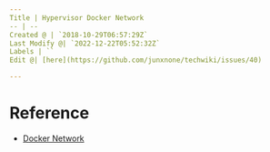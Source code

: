 ```yaml
---
Title | Hypervisor Docker Network
-- | --
Created @ | `2018-10-29T06:57:29Z`
Last Modify @| `2022-12-22T05:52:32Z`
Labels | ``
Edit @| [here](https://github.com/junxnone/techwiki/issues/40)

---
```

# Reference
- [Docker Network](https://docs.docker.com/network/#network-driver-summary)
